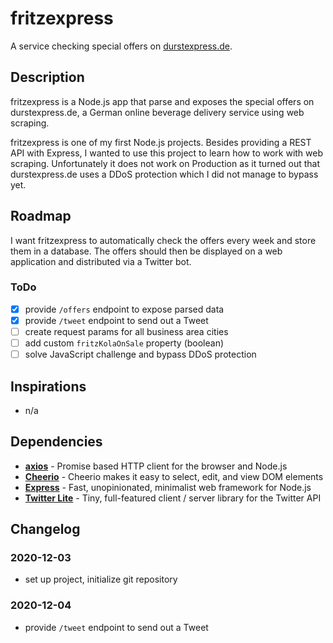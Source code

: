 # fritzexpress

A service checking special offers on [durstexpress.de](https://www.durstexpress.de/hamburg/).

## Description

fritzexpress is a Node.js app that parse and exposes the special offers on durstexpress.de, a German online beverage delivery service using web scraping.

fritzexpress is one of my first Node.js projects. Besides providing a REST API with Express, I wanted to use this project to learn how to work with web scraping. Unfortunately it does not work on Production as it turned out that durstexpress.de uses a DDoS protection which I did not manage to bypass yet.

## Roadmap

I want fritzexpress to automatically check the offers every week and store them in a database. The offers should then be displayed on a web application and distributed via a Twitter bot.

### ToDo

-   [x] provide `/offers` endpoint to expose parsed data
-   [x] provide `/tweet` endpoint to send out a Tweet
-   [ ] create request params for all business area cities
-   [ ] add custom `fritzKolaOnSale` property (boolean)
-   [ ] solve JavaScript challenge and bypass DDoS protection

## Inspirations

-   n/a

## Dependencies

-   **[axios](https://www.npmjs.com/package/hooman)** - Promise based HTTP client for the browser and Node.js
-   **[Cheerio](https://www.npmjs.com/package/cheerio)** - Cheerio makes it easy to select, edit, and view DOM elements
-   **[Express](https://www.npmjs.com/package/express)** - Fast, unopinionated, minimalist web framework for Node.js
-   **[Twitter Lite](https://www.npmjs.com/package/twitter-lite)** - Tiny, full-featured client / server library for the Twitter API

## Changelog

### 2020-12-03

-   set up project, initialize git repository

### 2020-12-04

-   provide `/tweet` endpoint to send out a Tweet
